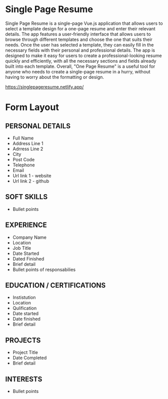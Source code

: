 # Single Page Resume


Single Page Resume is a single-page Vue.js application that allows users to select a template design for a one-page resume and enter their relevant details. The app features a user-friendly interface that allows users to browse through different templates and choose the one that suits their needs. Once the user has selected a template, they can easily fill in the necessary fields with their personal and professional details. The app is designed to make it easy for users to create a professional-looking resume quickly and efficiently, with all the necessary sections and fields already built into each template. Overall, "One Page Resume" is a useful tool for anyone who needs to create a single-page resume in a hurry, without having to worry about the formatting or design.

https://singlepageresume.netlify.app/

# Form Layout

## PERSONAL DETAILS

- Full Name
- Address Line 1
- Adrress Line 2
- City
- Post Code
- Telephone
- Email
- Url link 1 - website
- Url link 2 - github

## SOFT SKILLS

- Bullet points

## EXPERIENCE

- Company Name
- Location
- Job Title
- Date Started
- Dated Finished
- Brief detail
- Bullet points of responsabilies

## EDUCATION / CERTIFICATIONS

- Instistution
- Location
- Qulification
- Date started
- Date finished
- Brief detail

## PROJECTS

- Project Title
- Date Completed
- Brief detail

## INTERESTS

- Bullet points
